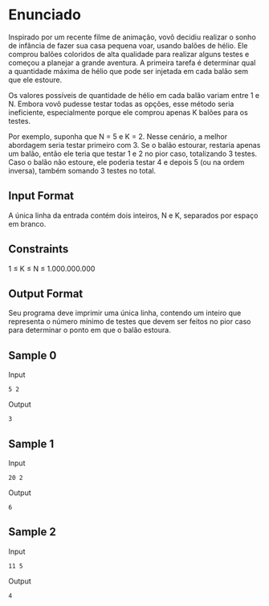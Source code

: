 # Enunciado
Inspirado por um recente filme de animação, vovô decidiu realizar o sonho de infância de fazer sua casa pequena voar, usando balões de hélio. Ele comprou balões coloridos de alta qualidade para realizar alguns testes e começou a planejar a grande aventura. A primeira tarefa é determinar qual a quantidade máxima de hélio que pode ser injetada em cada balão sem que ele estoure.

Os valores possíveis de quantidade de hélio em cada balão variam entre 1 e N. Embora vovô pudesse testar todas as opções, esse método seria ineficiente, especialmente porque ele comprou apenas K balões para os testes.

Por exemplo, suponha que N = 5 e K = 2. Nesse cenário, a melhor abordagem seria testar primeiro com 3. Se o balão estourar, restaria apenas um balão, então ele teria que testar 1 e 2 no pior caso, totalizando 3 testes. Caso o balão não estoure, ele poderia testar 4 e depois 5 (ou na ordem inversa), também somando 3 testes no total.

## Input Format
A única linha da entrada contém dois inteiros, N e K, separados por espaço em branco.

## Constraints
1 ≤ K ≤ N ≤ 1.000.000.000

## Output Format
Seu programa deve imprimir uma única linha, contendo um inteiro que representa o número mínimo de testes que devem ser feitos no pior caso para determinar o ponto em que o balão estoura.

## Sample 0
Input
```
5 2
```

Output
```
3
```

## Sample 1
Input
```
20 2
```

Output
```
6
```

## Sample 2
Input
```
11 5
```

Output
```
4
```
